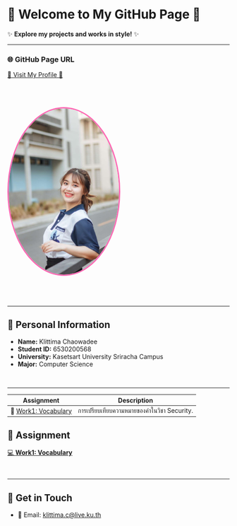 
# 🎀 Welcome to My GitHub Page 🎀

✨ **Explore my projects and works in style!** ✨

---

### 🌐 GitHub Page URL  
[🌸 Visit My Profile 🌸](https://anniemark2522.github.io)

<br> <!-- เพิ่มการเว้นบรรทัด -->

<img src="assets/image/picture.jpg" width="250px" alt="My Profile" style="border-radius: 50%; border: 3px solid #ff69b4; margin: 20px 0;">

<br> <!-- เพิ่มการเว้นบรรทัด -->

---

## 📌 Personal Information  
- **Name:** Klittima Chaowadee  
- **Student ID:** 6530200568  
- **University:** Kasetsart University Sriracha Campus  
- **Major:** Computer Science  

<br> <!-- เพิ่มการเว้นบรรทัด -->

---
| Assignment         | Description                                                   |
|--------------------|---------------------------------------------------------------|
| 🌟 [Work1: Vocabulary](https://anniemark2522.github.io/vocabulary) | การเปรียบเทียบความหมายของคำในวิชา Security. |

## 🦄 Assignment
[💻 **Work1: Vocabulary**](https://anniemark2522.github.io/vocabulary)  

<br> <!-- เพิ่มการเว้นบรรทัด -->

---

## 🔗 Get in Touch  
- 📧 Email: [klittima.c@live.ku.th](mailto:klittima.c@live.ku.th)

